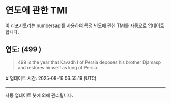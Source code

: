 
# 연도에 관한 TMI

이 리포지토리는 numbersapi를 사용하여 특정 년도에 관한 TMI를 자동으로 업데이트합니다.

## 연도: (499 )
> 499 is the year that Kavadh I of Persia deposes his brother Djamasp and restores himself as king of Persia.

⏳ 업데이트 시간: 2025-08-16 06:55:19 (UTC)

---
자동 업데이트 봇에 의해 관리됩니다.
